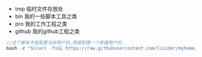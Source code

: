 

- tmp 临时文件存放处
- bin 我的一些脚本工具之类
- pro 我的工作工程之类
- github 我的github工程之类



```c
//这个脚本不是配置当前用户的,而是配置一个新建用户的.
bash -c "$(curl -fsSL https://raw.githubusercontent.com/lisider/myhome/master/vectors.sh)" username

```
